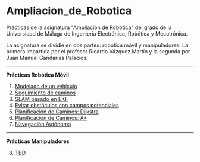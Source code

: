 # Ampliacion_de_Robotica
Prácticas de la asignatura "Ampliación de Robótica" del grado de la Universidad de Málaga de Ingeniería Electrónica, Robótica y Mecatrónica.

La asignatura se dividie en dos partes: robótica móvil y manipuladores. La primera impartida por el profesor Ricardo Vázquez Martín y la segunda por Juan Manuel Gandarias Palacios.

---
**Prácticas Robótica Móvil**

1. [Modelado de un vehículo](https://github.com/pablobfm2/Ampliacion_de_Robotica/tree/main/Rob%C3%B3tica%20M%C3%B3vil/1.%20Modelado%20de%20un%20veh%C3%ADculo)
2. [Seguimiento de caminos](https://github.com/pablobfm2/Ampliacion_de_Robotica/tree/main/Rob%C3%B3tica%20M%C3%B3vil/2.%20Seguimiento%20Caminos)
3. [SLAM basado en EKF](https://github.com/pablobfm2/Ampliacion_de_Robotica/tree/main/Rob%C3%B3tica%20M%C3%B3vil/3.%20SLAM%20con%20Filtro%20de%20Kalman)
4. [Evitar obstáculos con campos potenciales]()
5. [Planificación de Caminos: Dijkstra]()
6. [Planificación de Caminos: A*](https://github.com/pablobfm2/Ampliacion_de_Robotica/tree/main/Rob%C3%B3tica%20M%C3%B3vil/6.%20%20Planificaci%C3%B3n%20de%20Caminos%3A%20A*)
7. [Navegación Autónoma](https://github.com/pablobfm2/Ampliacion_de_Robotica/tree/main/Rob%C3%B3tica%20M%C3%B3vil/7.%20Navegaci%C3%B3n%20Aut%C3%B3noma)

---
**Prácticas Manipuladores**

8. [TBD]()

